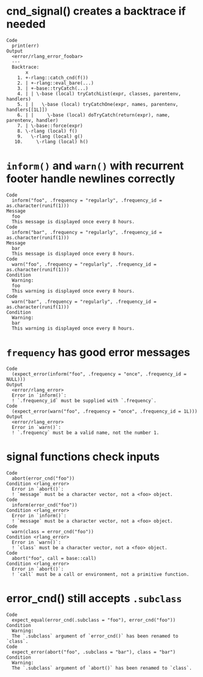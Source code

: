 # cnd_signal() creates a backtrace if needed

    Code
      print(err)
    Output
      <error/rlang_error_foobar>
      ---
      Backtrace:
           x
        1. +-rlang::catch_cnd(f())
        2. | +-rlang::eval_bare(...)
        3. | +-base::tryCatch(...)
        4. | | \-base (local) tryCatchList(expr, classes, parentenv, handlers)
        5. | |   \-base (local) tryCatchOne(expr, names, parentenv, handlers[[1L]])
        6. | |     \-base (local) doTryCatch(return(expr), name, parentenv, handler)
        7. | \-base::force(expr)
        8. \-rlang (local) f()
        9.   \-rlang (local) g()
       10.     \-rlang (local) h()

# `inform()` and `warn()` with recurrent footer handle newlines correctly

    Code
      inform("foo", .frequency = "regularly", .frequency_id = as.character(runif(1)))
    Message
      foo
      This message is displayed once every 8 hours.
    Code
      inform("bar", .frequency = "regularly", .frequency_id = as.character(runif(1)))
    Message
      bar
      This message is displayed once every 8 hours.
    Code
      warn("foo", .frequency = "regularly", .frequency_id = as.character(runif(1)))
    Condition
      Warning:
      foo
      This warning is displayed once every 8 hours.
    Code
      warn("bar", .frequency = "regularly", .frequency_id = as.character(runif(1)))
    Condition
      Warning:
      bar
      This warning is displayed once every 8 hours.

# `frequency` has good error messages

    Code
      (expect_error(inform("foo", .frequency = "once", .frequency_id = NULL)))
    Output
      <error/rlang_error>
      Error in `inform()`:
      ! `.frequency_id` must be supplied with `.frequency`.
    Code
      (expect_error(warn("foo", .frequency = "once", .frequency_id = 1L)))
    Output
      <error/rlang_error>
      Error in `warn()`:
      ! `.frequency` must be a valid name, not the number 1.

# signal functions check inputs

    Code
      abort(error_cnd("foo"))
    Condition <rlang_error>
      Error in `abort()`:
      ! `message` must be a character vector, not a <foo> object.
    Code
      inform(error_cnd("foo"))
    Condition <rlang_error>
      Error in `inform()`:
      ! `message` must be a character vector, not a <foo> object.
    Code
      warn(class = error_cnd("foo"))
    Condition <rlang_error>
      Error in `warn()`:
      ! `class` must be a character vector, not a <foo> object.
    Code
      abort("foo", call = base::call)
    Condition <rlang_error>
      Error in `abort()`:
      ! `call` must be a call or environment, not a primitive function.

# error_cnd() still accepts `.subclass`

    Code
      expect_equal(error_cnd(.subclass = "foo"), error_cnd("foo"))
    Condition
      Warning:
      The `.subclass` argument of `error_cnd()` has been renamed to `class`.
    Code
      expect_error(abort("foo", .subclass = "bar"), class = "bar")
    Condition
      Warning:
      The `.subclass` argument of `abort()` has been renamed to `class`.

